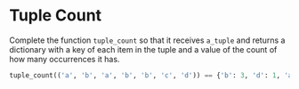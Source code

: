 # Tuple Count

Complete the function `tuple_count` so that it receives `a_tuple` and returns a dictionary with a key of each item in the tuple and a value of the count of how many occurrences it has.

```python
tuple_count(('a', 'b', 'a', 'b', 'b', 'c', 'd')) == {'b': 3, 'd': 1, 'a': 2, 'c': 1}
```